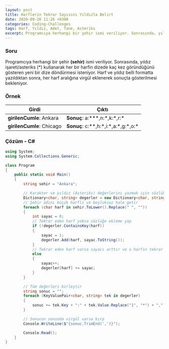 ```yaml
---
layout: post
title: Harflerin Tekrar Sayısını Yıldızla Belirt
date: 2020-09-26 11:26 +0300
categories: Coding-Challenges
tags: Harf, Yıldız, Adet, Tane, Asteriks
excerpt: Programcıya herhangi bir şehir ismi veriliyor. Sonrasında, yıldız işareti/asteriks kullanarak her bir harfin dizede kaç kez göründüğünü gösteren yeni bir dize döndürmesi isteniyor. Harf ve yıldız belli formatta yazıldıktan sonra, her harf aralığına virgül eklenerek sonuçta gösterilmesi bekleniyor...
---
```

### Soru
Programcıya herhangi bir şehir **(sehir)** ismi veriliyor. Sonrasında, yıldız işareti/asteriks (*) kullanarak her bir harfin dizede kaç kez göründüğünü gösteren yeni bir dize döndürmesi isteniyor. Harf ve yıldız belli formatta yazıldıktan sonra, her harf aralığına virgül eklenerek sonuçta gösterilmesi bekleniyor.

### Örnek

| Girdi                     | Çıktı                               |
|---------------------------|-------------------------------------|
| **girilenCumle**: Ankara  | **Sonuç**: a:\*\*\*,n:\*,k:\*,r:\*   |
| **girilenCumle**: Chicago | **Sonuç**: c:\*\*,h:\*,i:\*,a:\*,g:\*,o:\* |

### Çözüm - C#
```csharp
using System;
using System.Collections.Generic;

class Program
{
    public static void Main()
    {
        string sehir = "Ankara";

        // Karakter ve yıldız (Asteriks) değerlerini yazmak için sözlük dizisi oluştur
        Dictionary<char, string> degerler = new Dictionary<char, string>();
        // Şehir adını küçük harfli ve boşluksuz hale getir
        foreach (char harf in sehir.ToLower().Replace(" ", ""))
        {
            int sayac = 0;
            // Tekrar eden harf yoksa sözlüğe ekleme yap
            if (!degerler.ContainsKey(harf))
            {
                sayac = 1;
                degerler.Add(harf, sayac.ToString());
            }
            // Tekrar eden harf varsa sayacı arttır ve o harfin tekrar sayısını güncelle
            else
            {
                sayac++;
                degerler[harf] += sayac;
            }
        }

        // Tüm değerleri birleştir
        string sonuc = "";
        foreach (KeyValuePair<char, string> tek in degerler)
        {
            sonuc += tek.Key + ":" + tek.Value.Replace("1", "*") + ",";
        }

        // Sonucun sonunda virgül varsa kırp
        Console.WriteLine($"{sonuc.TrimEnd(',')}");

        Console.Read();
    }
}
```

